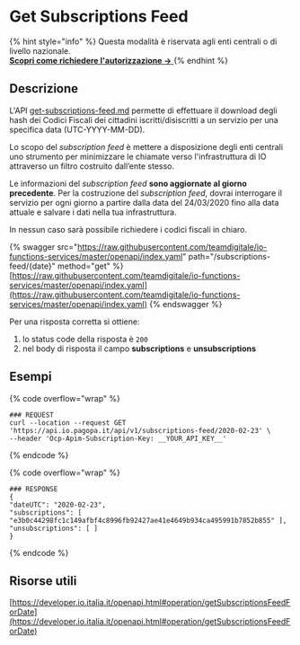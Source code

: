 # Get Subscriptions Feed

{% hint style="info" %}
Questa modalità è riservata agli enti centrali o di livello nazionale.\
[**Scopri come richiedere l'autorizzazione ->** ](../../abilitazioni/subscription-feed.md)
{% endhint %}

## Descrizione

L'API [get-subscriptions-feed.md](get-subscriptions-feed.md "mention") permette di effettuare il download degli hash dei Codici Fiscali dei cittadini iscritti/disiscritti a un servizio per una specifica data (UTC-YYYY-MM-DD).&#x20;

Lo scopo del _subscription feed_ è mettere a disposizione degli enti centrali uno strumento per minimizzare le chiamate verso l'infrastruttura di IO attraverso un filtro costruito dall’ente stesso.&#x20;

Le informazioni del _subscription feed_ **sono aggiornate al giorno precedente**. Per la costruzione del _subscription feed_, dovrai interrogare il servizio per ogni giorno a partire dalla data del 24/03/2020 fino alla data attuale e salvare i dati nella tua infrastruttura.&#x20;

In nessun caso sarà possibile richiedere i codici fiscali in chiaro.

{% swagger src="https://raw.githubusercontent.com/teamdigitale/io-functions-services/master/openapi/index.yaml" path="/subscriptions-feed/{date}" method="get" %}
[https://raw.githubusercontent.com/teamdigitale/io-functions-services/master/openapi/index.yaml](https://raw.githubusercontent.com/teamdigitale/io-functions-services/master/openapi/index.yaml)
{% endswagger %}

Per una risposta corretta si ottiene:

1. lo status code della risposta è `200`
2. nel body di risposta il campo **subscriptions** e **unsubscriptions**

## Esempi

{% code overflow="wrap" %}
```shell
### REQUEST
curl --location --request GET 'https://api.io.pagopa.it/api/v1/subscriptions-feed/2020-02-23' \
--header 'Ocp-Apim-Subscription-Key: __YOUR_API_KEY__'
```
{% endcode %}

{% code overflow="wrap" %}
```shell
### RESPONSE
{
"dateUTC": "2020-02-23",
"subscriptions": [ "e3b0c44298fc1c149afbf4c8996fb92427ae41e4649b934ca495991b7852b855" ],
"unsubscriptions": [ ]
}
```
{% endcode %}

## Risorse utili

[https://developer.io.italia.it/openapi.html#operation/getSubscriptionsFeedForDate](https://developer.io.italia.it/openapi.html#operation/getSubscriptionsFeedForDate)
